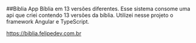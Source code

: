##Bíblia App
Bíblia em 13 versões diferentes.
Esse sistema consome uma api que criei contendo 13 versões da bíblia.
Utilizei nesse projeto o framework Angular e TypeScript.

https://biblia.felipedev.com.br
